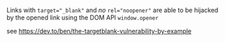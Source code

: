 Links with `target="_blank"` and _no_ `rel="noopener"` are able to be hijacked by the opened link using the DOM API `window.opener`

see https://dev.to/ben/the-targetblank-vulnerability-by-example
